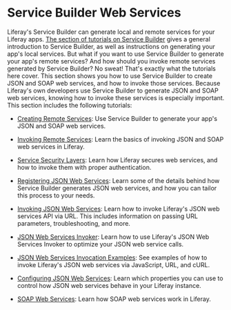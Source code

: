 # Service Builder Web Services [](id=service-builder-web-services)

Liferay's Service Builder can generate local and remote services for your 
Liferay apps. 
[The section of tutorials on Service Builder](/develop/tutorials/-/knowledge_base/7-0/what-is-service-builder) 
gives a general introduction to Service Builder, as well as instructions on 
generating your app's local services. But what if you want to use Service 
Builder to generate your app's remote services? And how should you invoke remote 
services generated by Service Builder? No sweat! That's exactly what the 
tutorials here cover. This section shows you how to use Service Builder to 
create JSON and SOAP web services, and how to invoke those services. Because 
Liferay's own developers use Service Builder to generate JSON and SOAP web 
services, knowing how to invoke these services is especially important. This 
section includes the following tutorials:

- [Creating Remote Services](/develop/tutorials/-/knowledge_base/7-0/creating-remote-services): 
  Use Service Builder to generate your app's JSON and SOAP web services.

- [Invoking Remote Services](/develop/tutorials/-/knowledge_base/7-0/invoking-remote-services): 
  Learn the basics of invoking JSON and SOAP web services in Liferay.

- [Service Security Layers](/develop/tutorials/-/knowledge_base/7-0/service-security-layers):
  Learn how Liferay secures web services, and how to invoke them with proper 
  authentication.

- [Registering JSON Web Services](/develop/tutorials/-/knowledge_base/7-0/registering-json-web-services):
  Learn some of the details behind how Service Builder generates JSON web 
  services, and how you can tailor this process to your needs. 

- [Invoking JSON Web Services](/develop/tutorials/-/knowledge_base/7-0/invoking-json-web-services):
  Learn how to invoke Liferay's JSON web services API via URL. This includes 
  information on passing URL parameters, troubleshooting, and more. 

- [JSON Web Services Invoker](/develop/tutorials/-/knowledge_base/7-0/json-web-services-invoker): 
  Learn how to use Liferay's JSON Web Services Invoker to optimize your JSON web 
  service calls.

- [JSON Web Services Invocation Examples](/develop/tutorials/-/knowledge_base/7-0/json-web-services-invocation-examples):
  See examples of how to invoke Liferay's JSON web services via JavaScript, URL, 
  and cURL. 

- [Configuring JSON Web Services](/develop/tutorials/-/knowledge_base/7-0/portal-configuration-of-json-web-services):
  Learn which properties you can use to control how JSON web services behave in 
  your Liferay instance. 

- [SOAP Web Services](/develop/tutorials/-/knowledge_base/7-0/soap-web-services):
  Learn how SOAP web services work in Liferay. 
